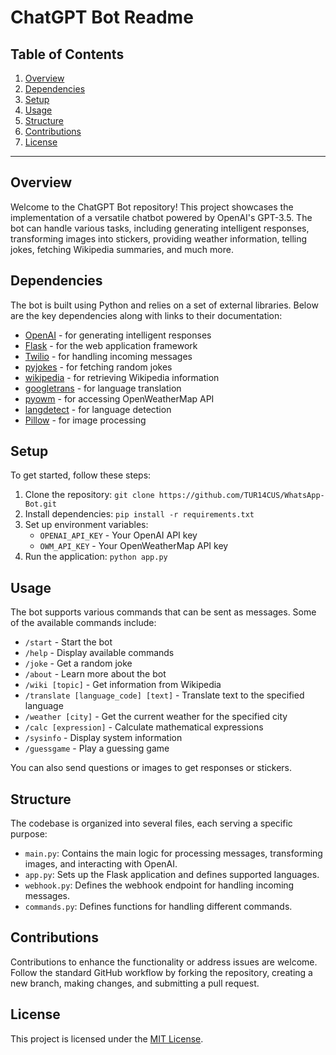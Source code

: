 # ChatGPT Bot Readme

## Table of Contents
1. [Overview](#overview)
2. [Dependencies](#dependencies)
3. [Setup](#setup)
4. [Usage](#usage)
5. [Structure](#structure)
6. [Contributions](#contributions)
7. [License](#license)

---

## Overview
Welcome to the ChatGPT Bot repository! This project showcases the implementation of a versatile chatbot powered by OpenAI's GPT-3.5. The bot can handle various tasks, including generating intelligent responses, transforming images into stickers, providing weather information, telling jokes, fetching Wikipedia summaries, and much more.

## Dependencies
The bot is built using Python and relies on a set of external libraries. Below are the key dependencies along with links to their documentation:
- [OpenAI](https://platform.openai.com/) - for generating intelligent responses
- [Flask](https://flask.palletsprojects.com/) - for the web application framework
- [Twilio](https://www.twilio.com/) - for handling incoming messages
- [pyjokes](https://pyjok.es/) - for fetching random jokes
- [wikipedia](https://pypi.org/project/wikipedia/) - for retrieving Wikipedia information
- [googletrans](https://pypi.org/project/googletrans/) - for language translation
- [pyowm](https://pyowm.readthedocs.io/) - for accessing OpenWeatherMap API
- [langdetect](https://pypi.org/project/langdetect/) - for language detection
- [Pillow](https://pillow.readthedocs.io/) - for image processing

## Setup
To get started, follow these steps:
1. Clone the repository: `git clone https://github.com/TUR14CUS/WhatsApp-Bot.git`
2. Install dependencies: `pip install -r requirements.txt`
3. Set up environment variables:
   - `OPENAI_API_KEY` - Your OpenAI API key
   - `OWM_API_KEY` - Your OpenWeatherMap API key
4. Run the application: `python app.py`

## Usage
The bot supports various commands that can be sent as messages. Some of the available commands include:
- `/start` - Start the bot
- `/help` - Display available commands
- `/joke` - Get a random joke
- `/about` - Learn more about the bot
- `/wiki [topic]` - Get information from Wikipedia
- `/translate [language_code] [text]` - Translate text to the specified language
- `/weather [city]` - Get the current weather for the specified city
- `/calc [expression]` - Calculate mathematical expressions
- `/sysinfo` - Display system information
- `/guessgame` - Play a guessing game

You can also send questions or images to get responses or stickers.

## Structure
The codebase is organized into several files, each serving a specific purpose:
- `main.py`: Contains the main logic for processing messages, transforming images, and interacting with OpenAI.
- `app.py`: Sets up the Flask application and defines supported languages.
- `webhook.py`: Defines the webhook endpoint for handling incoming messages.
- `commands.py`: Defines functions for handling different commands.

## Contributions
Contributions to enhance the functionality or address issues are welcome. Follow the standard GitHub workflow by forking the repository, creating a new branch, making changes, and submitting a pull request.

## License
This project is licensed under the [MIT License](LICENSE).